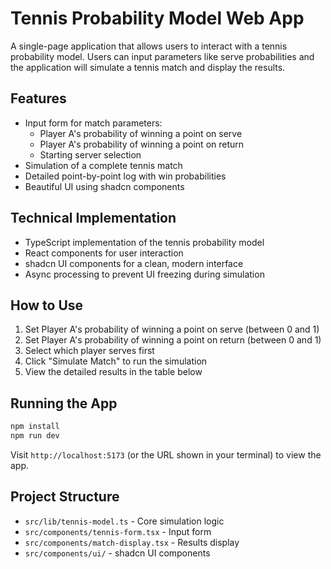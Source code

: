 # Tennis Probability Model Web App

A single-page application that allows users to interact with a tennis probability model. Users can input parameters like serve probabilities and the application will simulate a tennis match and display the results.

## Features

- Input form for match parameters:
  - Player A's probability of winning a point on serve
  - Player A's probability of winning a point on return
  - Starting server selection
- Simulation of a complete tennis match
- Detailed point-by-point log with win probabilities
- Beautiful UI using shadcn components

## Technical Implementation

- TypeScript implementation of the tennis probability model
- React components for user interaction
- shadcn UI components for a clean, modern interface
- Async processing to prevent UI freezing during simulation

## How to Use

1. Set Player A's probability of winning a point on serve (between 0 and 1)
2. Set Player A's probability of winning a point on return (between 0 and 1)
3. Select which player serves first
4. Click "Simulate Match" to run the simulation
5. View the detailed results in the table below

## Running the App

```bash
npm install
npm run dev
```

Visit `http://localhost:5173` (or the URL shown in your terminal) to view the app.

## Project Structure

- `src/lib/tennis-model.ts` - Core simulation logic
- `src/components/tennis-form.tsx` - Input form
- `src/components/match-display.tsx` - Results display
- `src/components/ui/` - shadcn UI components